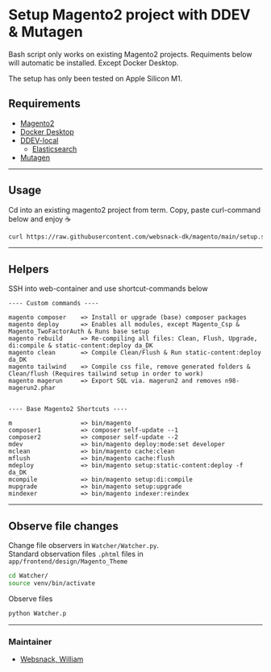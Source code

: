 # Setup Magento2 project with DDEV & Mutagen 

Bash script only works on existing Magento2 projects. Requiments below will automatic be installed. Except Docker Desktop.

The setup has only been tested on Apple Silicon M1.

## Requirements 

- [Magento2](https://github.com/magento/magento2) 
- [Docker Desktop](https://docs.docker.com/docker-for-mac/apple-m1/)
- [DDEV-local](https://ddev.readthedocs.io/en/stable/)
    - [Elasticsearch](https://www.elastic.co/)
- [Mutagen](https://mutagen.io/)

---

## Usage
Cd into an existing magento2 project from term. Copy, paste curl-command below and enjoy ☕
```bash
curl https://raw.githubusercontent.com/websnack-dk/magento/main/setup.sh | bash
```
--- 

## Helpers
SSH into web-container and use shortcut-commands below

```text
---- Custom commands ---- 

magento composer    => Install or upgrade (base) composer packages  
magento deploy      => Enables all modules, except Magento_Csp & Magento_TwoFactorAuth & Runs base setup 
magento rebuild     => Re-compiling all files: Clean, Flush, Upgrade, di:compile & static-content:deploy da_DK  
magento clean       => Compile Clean/Flush & Run static-content:deploy da_DK 
magento tailwind    => Compile css file, remove generated folders & Clean/flush (Requires tailwind setup in order to work)
magento magerun     => Export SQL via. magerun2 and removes n98-magerun2.phar


---- Base Magento2 Shortcuts ----

m                   => bin/magento 
composer1           => composer self-update --1
composer2           => composer self-update --2
mdev                => bin/magento deploy:mode:set developer
mclean              => bin/magento cache:clean
mflush              => bin/magento cache:flush
mdeploy             => bin/magento setup:static-content:deploy -f da_DK
mcompile            => bin/magento setup:di:compile
mupgrade            => bin/magento setup:upgrade
mindexer            => bin/magento indexer:reindex
```

---

## Observe file changes
  
Change file observers in `Watcher/Watcher.py`.  
Standard observation files `.phtml` files in `app/frontend/design/Magento_Theme`

```bash
cd Watcher/
source venv/bin/activate
```

Observe files
```bash
python Watcher.p
```

---

### Maintainer

- [Websnack, William](https://websnack.dk)
